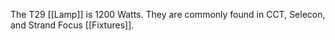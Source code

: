 The T29 [[Lamp]] is 1200 Watts. They are commonly found in CCT, Selecon, and Strand Focus [[Fixtures]]. 